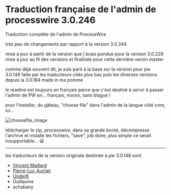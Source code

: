 # Traduction française de l'admin de processwire 3.0.246

Traduction complète de l'admin de ProcessWire

très peu de changements par rapport à la version 3.0.244

mise à jour à partir de la version que j'avais pondue pour la version 3.0.229 mise à jour au fil des versions et finalisée pour cette dernière verion master

comme déjà souvent dit, je suis parti à la base sur la version pour pw 3.0.148 faite par les traducteurs cités plus bas puis les diverses versions depuis la 3.0.184 made in ma pomme

le readme est toujours en français parce que c'est destiné à servir à passer l'admin de PW en... français, nooon, sans blague !

pour l'installer, du gâteau, "choose file" dans l'admin de la langue côté core, ici...

![choosefile_image](https://www.waitandcie.com/down/chose_file_to_translate.png)

télécharger le zip, processwire, dans sa grande bonté, décompresse l'archive et installe les fichiers, "save", job done, plus simple ce serait insupportable... :smiley:

---
les traducteurs de la version originale destinée à pw 3.0.148 sont

* [Vincent Maillard](https://github.com/v-maillard/pw-lang-fr)
* [Pierre-Luc Auclair](https://github.com/plauclair)
* [UnderK](https://github.com/underk/pw_french)
* Guillaume
* achabany
